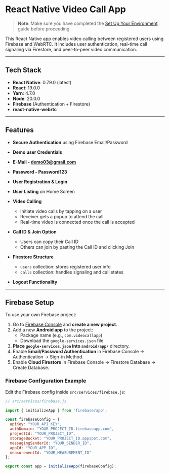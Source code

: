 # React Native Video Call App

> **Note**: Make sure you have completed the [Set Up Your Environment](https://reactnative.dev/docs/set-up-your-environment) guide before proceeding.

This React Native app enables video calling between registered users using Firebase and WebRTC. It includes user authentication, real-time call signaling via Firestore, and peer-to-peer video communication.

---

## Tech Stack

- **React Native**: 0.79.0 (latest)
- **React**: 19.0.0
- **Yarn**: 4.7.0
- **Node**: 20.0.0
- **Firebase** (Authentication + Firestore)
- **react-native-webrtc**

---

## Features

- **Secure Authentication** using Firebase Email/Password

- **Demo user Credentials**

- **E-Mail - demo03@gmail.com**
- **Password - Password123**


- **User Registration & Login**
- **User Listing** on Home Screen
- **Video Calling**  
  - Initiate video calls by tapping on a user  
  - Receiver gets a popup to attend the call  
  - Real-time video is connected once the call is accepted  
- **Call ID & Join Option**  
  - Users can copy their Call ID  
  - Others can join by pasting the Call ID and clicking Join
- **Firestore Structure**  
  - `users` collection: stores registered user info  
  - `calls` collection: handles signaling and call states
- **Logout Functionality**

---

## Firebase Setup

To use your own Firebase project:

1. Go to [Firebase Console](https://console.firebase.google.com/) and **create a new project**.
2. Add a new **Android app** to the project:
   - Package name (e.g., `com.videocallapp`)
   - Download the `google-services.json` file.
3. **Place `google-services.json` into `android/app/`** directory.
4. Enable **Email/Password Authentication** in Firebase Console → Authentication → Sign-in Method.
5. Enable **Cloud Firestore** in Firebase Console → Firestore Database → Create Database.

### Firebase Configuration Example

Edit the Firebase config inside `src/services/firebase.js`:

```js
// src/services/firebase.js

import { initializeApp } from 'firebase/app';

const firebaseConfig = {
  apiKey: "YOUR_API_KEY",
  authDomain: "YOUR_PROJECT_ID.firebaseapp.com",
  projectId: "YOUR_PROJECT_ID",
  storageBucket: "YOUR_PROJECT_ID.appspot.com",
  messagingSenderId: "YOUR_SENDER_ID",
  appId: "YOUR_APP_ID",
  measurementId: "YOUR_MEASUREMENT_ID"
};

export const app = initializeApp(firebaseConfig);
